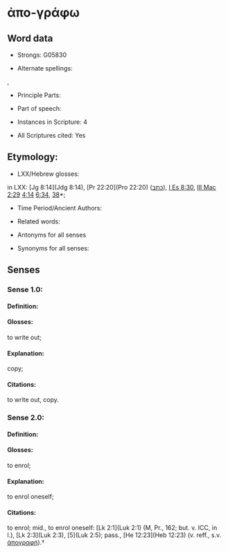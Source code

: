 # ἀπο-γράφω

<!-- Status: S2=NeedsEdits -->
<!-- Lexica used for edits:   -->

## Word data

* Strongs: G05830

* Alternate spellings:

,

* Principle Parts: 


* Part of speech: 


* Instances in Scripture: 4

* All Scriptures cited: Yes

## Etymology: 


* LXX/Hebrew glosses: 

in LXX: [Jg 8:14](Jdg 8:14), [Pr 22:20](Pro 22:20) ([כּתב](//en-uhl/H3789)), [I Es 8:30](1Esd.8.30), [III Mac 2:29](3Macc.2.29) [4:14](3Macc.4.14) [6:34](3Macc.6.34), [38](3Macc.6.38)*;

* Time Period/Ancient Authors: 


* Related words: 

* Antonyms for all senses

* Synonyms for all senses: 


## Senses 


### Sense  1.0: 

#### Definition: 

#### Glosses: 

to write out; 

#### Explanation: 

copy; 

#### Citations: 

to write out, copy.

### Sense  2.0: 

#### Definition: 

#### Glosses: 

to enrol; 

#### Explanation: 

to enrol oneself; 

#### Citations: 

to enrol; mid., to enrol oneself: [Lk 2:1](Luk 2:1) (M, Pr., 162; but. v. ICC, in l.), [Lk 2:3](Luk 2:3), [5](Luk 2:5); pass., [He 12:23](Heb 12:23) (v. reff., s.v. [ἀπογραφή]()).†
